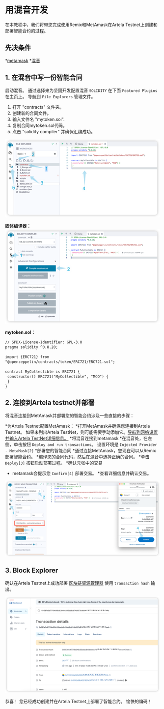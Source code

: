 
# 用混音开发

在本教程中，我们将带您完成使用Remix和MetAmask在Artela Testnet上创建和部署智能合约的过程。

## 先决条件
*[metamask](https://metamask.io/) 
*[混音](https://remix.ethereum.org/) 

## 1. 在混音中写一份智能合同

启动混音。 通过选择来为坚固开发配置混音 `SOLIDITY` 在下面 `Featured Plugins` 在主页上。 导航到 `File Explorers` 管理文件。

1. 打开 "contracts" 文件夹。
2. 创建新的合同文件。
3. 输入文件名 "mytoken.sol".
4. 复制合同mytoken.sol代码。
5. 点击 "solidity compiler" 并确保汇编成功。

 ![img_6.png](img_6.png) 

 **固体编译器：** 
 ![img_7.png](img_7.png) 


 **mytoken.sol：** 

```solidity
// SPDX-License-Identifier: GPL-3.0
pragma solidity ^0.8.20;

import {ERC721} from "@openzeppelin/contracts/token/ERC721/ERC721.sol";

contract MyCollectible is ERC721 {
 constructor() ERC721("MyCollectible", "MCO") {
 }
}
```

## 2. 连接到Artela testnet并部署

将混音连接到MetAmask并部署您的智能合约涉及一些直接的步骤：

*为Artela Testnet配置MetAmask：
*打开MetAmask并确保您连接到Artela Testnet。 如果未列出Artela TestNet，则可能需要手动添加它。[导航到网络设置并输入Artela TestNet详细信息。](/develop/guides/wallet-configuration) 
*将混音连接到metamask
*在混音处，在左侧，单击按钮 `Deploy and run transactions`。 设置环境是 `Injected Provider - MetaMask[2]` 
*部署您的智能合同
*通过连接MetAmask，您现在可以从Remix部署智能合约。
*编译您的合同代码，然后在混音中选择正确的合同。
*单击 `Deploy[3]` 按钮启动部署过程。
*确认元张中的交易
* metamask会提示您 `Confirm[4]` 部署交易。
*查看详细信息并确认交易。

 ![img_9.png](img_9.png) 

## 3. Block Explorer

确认在Artela Testnet上成功部署 [区块链资源管理器](https://betanet-scan.artela.network/) 使用 `transaction hash` 输出。


 ![img_3.png](img_3.png) 

恭喜！ 您已经成功创建并在Artela Testnet上部署了智能合约。 愉快的编码！